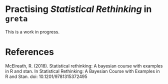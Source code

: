 # Practising *Statistical Rethinking* in `greta`

This is a work in progress.

# References

McElreath, R. (2018). Statistical rethinking: A bayesian course with examples in R and stan. In Statistical Rethinking: A Bayesian Course with Examples in R and Stan. doi: 10.1201/9781315372495
